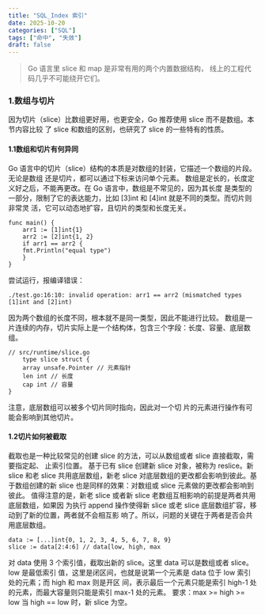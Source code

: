 ```yaml
---
title: "SQL_Index 索引"
date: 2025-10-20
categories: ["SQL"]
tags: ["命中", "失效"]
draft: false
---
```


>Go 语言里 slice 和 map 是非常有用的两个内置数据结构，
线上的工程代码几乎不可能绕开它们。

### 1.数组与切片

因为切片（slice）比数组更好用，也更安全，Go 推荐使用 slice 而不是数组。本节内容比较
了 slice 和数组的区别，也研究了 slice 的一些特有的性质。
#### 1.1数组和切片有何异同

Go 语言中的切片（slice）结构的本质是对数组的封装，它描述一个数组的片段。无论是数组
还是切片，都可以通过下标来访问单个元素。
数组是定长的，长度定义好之后，不能再更改。在 Go 语言中，数组是不常见的，因为其长度
是类型的一部分，限制了它的表达能力，比如 [3]int 和 [4]int 就是不同的类型。而切片则非常灵
活，它可以动态地扩容，且切片的类型和长度无关。

    func main() { 
        arr1 := [1]int{1}
        arr2 := [2]int{1, 2}
        if arr1 == arr2 {
        fmt.Println("equal type")
        }
    }

尝试运行，报编译错误：

    ./test.go:16:10: invalid operation: arr1 == arr2 (mismatched types [1]int and [2]int)

因为两个数组的长度不同，根本就不是同一类型，因此不能进行比较。
数组是一片连续的内存，切片实际上是一个结构体，包含三个字段：长度、容量、底层数组。

    // src/runtime/slice.go
        type slice struct {
        array unsafe.Pointer // 元素指针
        len int // 长度
        cap int // 容量
    }

注意，底层数组可以被多个切片同时指向，因此对一个切
片的元素进行操作有可能会影响到其他切片。


#### 1.2切片如何被截取
截取也是一种比较常见的创建 slice 的方法，可以从数组或者 slice 直接截取，需要指定起、
止索引位置。
基于已有 slice 创建新 slice 对象，被称为 reslice。新 slice 和老 slice 共用底层数组，新老
slice 对底层数组的更改都会影响到彼此。基于数组创建的新 slice 也是同样的效果：对数组或
slice 元素做的更改都会影响到彼此。
值得注意的是，新老 slice 或者新 slice 老数组互相影响的前提是两者共用底层数组，如果因
为执行 append 操作使得新 slice 或老 slice 底层数组扩容，移动到了新的位置，两者就不会相互影
响了。所以，问题的关键在于两者是否会共用底层数组。
    
    data := [...]int{0, 1, 2, 3, 4, 5, 6, 7, 8, 9}
    slice := data[2:4:6] // data[low, high, max

对 data 使用 3 个索引值，截取出新的 slice。这里 data 可以是数组或者 slice。low 是最低索引
值，这里是闭区间，也就是说第一个元素是 data 位于 low 索引处的元素；而 high 和 max 则是开区
间，表示最后一个元素只能是索引 high-1 处的元素，而最大容量则只能是索引 max-1 处的元素。
要求：max >= high >= low
当 high == low 时，新 slice 为空。